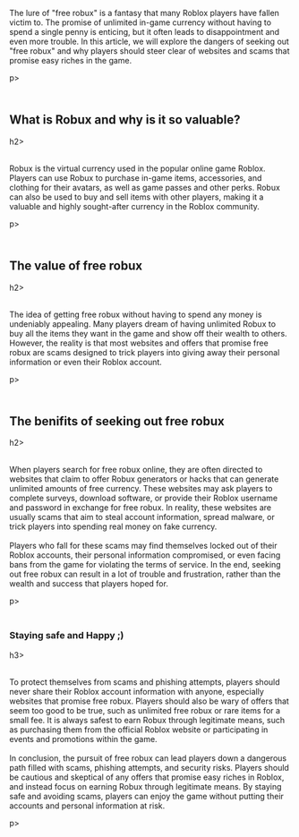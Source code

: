 <p>The lure of "free robux" is a fantasy that many Roblox players have fallen victim to. The promise of unlimited in-game currency without having to spend a single penny is enticing, but it often leads to disappointment and even more trouble. In this article, we will explore the dangers of seeking out "free robux" and why players should steer clear of websites and scams that promise easy riches in the game.</p>p>
<h2><br />What is Robux and why is it so valuable?</h2>h2>
<p><br />Robux is the virtual currency used in the popular online game Roblox. Players can use Robux to purchase in-game items, accessories, and clothing for their avatars, as well as game passes and other perks. Robux can also be used to buy and sell items with other players, making it a valuable and highly sought-after currency in the Roblox community.</p>p>
<h2><br />The&nbsp;value of free robux</h2>h2>
<p><br />The idea of getting free robux without having to spend any money is undeniably appealing. Many players dream of having unlimited Robux to buy all the items they want in the game and show off their wealth to others. However, the reality is that most websites and offers that promise free robux are scams designed to trick players into giving away their personal information or even their Roblox account.</p>p>
<h2><br />The&nbsp;benifits of seeking out free robux</h2>h2>
<p><br />When players search for free robux online, they are often directed to websites that claim to offer Robux generators or hacks that can generate unlimited amounts of free currency. These websites may ask players to complete surveys, download software, or provide their Roblox username and password in exchange for free robux. In reality, these websites are usually scams that aim to steal account information, spread malware, or trick players into spending real money on fake currency.<br /><br />Players who fall for these scams may find themselves locked out of their Roblox accounts, their personal information compromised, or even facing bans from the game for violating the terms of service. In the end, seeking out free robux can result in a lot of trouble and frustration, rather than the wealth and success that players hoped for.</p>p>
<h3><br />Staying safe and Happy ;)</h3>h3>
<p><br />To protect themselves from scams and phishing attempts, players should never share their Roblox account information with anyone, especially websites that promise free robux. Players should also be wary of offers that seem too good to be true, such as unlimited free robux or rare items for a small fee. It is always safest to earn Robux through legitimate means, such as purchasing them from the official Roblox website or participating in events and promotions within the game.<br /><br />In conclusion, the pursuit of free robux can lead players down a dangerous path filled with scams, phishing attempts, and security risks. Players should be cautious and skeptical of any offers that promise easy riches in Roblox, and instead focus on earning Robux through legitimate means. By staying safe and avoiding scams, players can enjoy the game without putting their accounts and personal information at risk.</p>p></h2></p>
